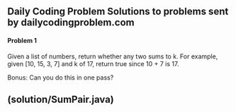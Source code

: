 Daily Coding Problem
Solutions to problems sent by dailycodingproblem.com
---
#### Problem 1

Given a list of numbers, return whether any two sums to k. For example, given [10, 15, 3, 7] and k of 17, return true since 10 + 7 is 17.

Bonus: Can you do this in one pass?

(solution/SumPair.java)
---
